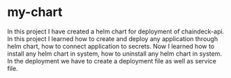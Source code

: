 # my-chart
In this project I have created a helm chart for deployment of chaindeck-api. In this project I learned how to create and deploy any application through helm chart, how to connect application to secrets.
Now I learned how to install any helm chart in system, how to uninstall any helm chart in system.
In the deployment we have to create a deployment file as well as service file.
